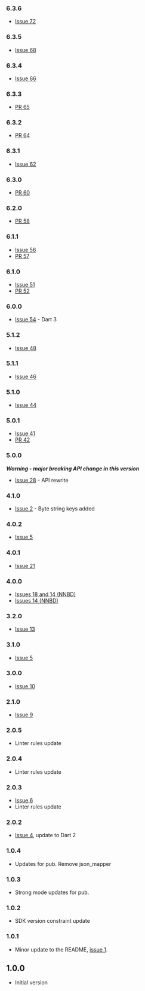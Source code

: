 ### 6.3.6
- [Issue 72](https://github.com/shamblett/cbor/issues/72)

### 6.3.5
- [Issue 68](https://github.com/shamblett/cbor/issues/68)

### 6.3.4
- [Issue 66](https://github.com/shamblett/cbor/issues/66)

### 6.3.3
- [PR 65](https://github.com/shamblett/cbor/pull/65)

### 6.3.2
- [PR 64](https://github.com/shamblett/cbor/pull/64)

### 6.3.1
- [Issue 62](https://github.com/shamblett/cbor/issues/62)

### 6.3.0
- [PR 60](https://github.com/shamblett/cbor/pull/60)

### 6.2.0
- [PR 58](https://github.com/shamblett/cbor/pull/58)

### 6.1.1
- [Issue 56](https://github.com/shamblett/cbor/issues/56)
- [PR 57](https://github.com/shamblett/cbor/pull/57)

### 6.1.0
- [Issue 51](https://github.com/shamblett/cbor/issues/51)
- [PR 52](https://github.com/shamblett/cbor/pull/52)

### 6.0.0
- [Issue 54](https://github.com/shamblett/cbor/issues/54) - Dart 3

### 5.1.2
- [Issue 48](https://github.com/shamblett/cbor/issues/48)

### 5.1.1
- [Issue 46](https://github.com/shamblett/cbor/issues/46)

### 5.1.0
- [Issue 44](https://github.com/shamblett/cbor/issues/44)

### 5.0.1
- [Issue 41](https://github.com/shamblett/cbor/issues/41)
- [PR 42](https://github.com/shamblett/cbor/pull/42)

### 5.0.0

***Warning - major breaking API change in this version***

- [Issue 28](https://github.com/shamblett/cbor/issues/28) - API rewrite

### 4.1.0
- [Issue 2](https://github.com/shamblett/cbor/issues/2) - Byte string keys added

### 4.0.2
- [Issue 5](https://github.com/shamblett/cbor/issues/5)

### 4.0.1
- [Issue 21](https://github.com/shamblett/cbor/issues/21)

### 4.0.0
- [Issues 18 and 14 (NNBD)](https://github.com/shamblett/cbor/issues/18)
- [Issues 14 (NNBD)](https://github.com/shamblett/cbor/issues/14)

### 3.2.0
- [Issue 13](https://github.com/shamblett/cbor/issues/13)

### 3.1.0
- [Issue 5](https://github.com/shamblett/cbor/issues/5)

### 3.0.0
- [Issue 10](https://github.com/shamblett/cbor/issues/10)

### 2.1.0
- [Issue 9](https://github.com/shamblett/cbor/issues/9)

### 2.0.5
- Linter rules update

### 2.0.4
- Linter rules update

### 2.0.3
- [Issue 6](https://github.com/shamblett/cbor/issues/6)
- Linter rules update

### 2.0.2
- [Issue 4](https://github.com/shamblett/cbor/issues/4), update to Dart 2

### 1.0.4
- Updates for pub. Remove json_mapper

### 1.0.3
- Strong mode updates for pub.

### 1.0.2
- SDK version constraint update

### 1.0.1
- Minor update to the README,
  [issue 1](https://github.com/shamblett/cbor/issues/1).

## 1.0.0
- Initial version
